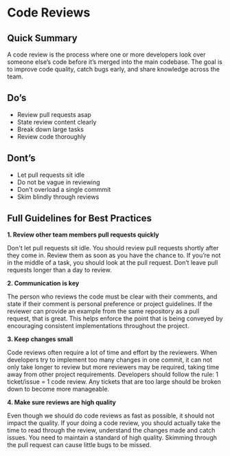 # Code Reviews

## Quick Summary

A code review is the process where one or more developers look over someone else’s code before it’s merged into the main codebase. The goal is to improve code quality, catch bugs early, and share knowledge across the team.

## Do’s
- Review pull requests asap 
- State review content clearly
- Break down large tasks
- Review code thoroughly

## Dont’s
- Let pull requests sit idle
- Do not be vague in reviewing
- Don't overload a single commmit
- Skim blindly through reviews

## Full Guidelines for Best Practices

**1. Review other team members pull requests quickly**

Don't let pull requests sit idle. You should review pull requests shortly after they come in. Review them as soon as you have the chance to. If you’re not in the middle of a task, you should look at the pull request. Don’t leave pull requests longer than a day to review. 

**2. Communication is key**

The person who reviews the code must be clear with their comments, and state if their comment is personal preference or project guidelines. If the reviewer can provide an example from the same repository as a pull request, that is great. This helps enforce the point that is being conveyed by encouraging consistent implementations throughout the project.

**3. Keep changes small**

Code reviews often require a lot of time and effort by the reviewers. When developers try to implement too many changes in one commit, it can not only take longer to review but more reviewers may be required, taking time away from other project requirements. Developers should follow the rule: 1 ticket/issue = 1 code review. Any tickets that are too large should be broken down to become more manageable.

**4. Make sure reviews are high quality**

Even though we should do code reviews as fast as possible, it should not impact the quality. If your doing a code review, you should actually take the time to read through the review, understand the changes made and catch issues. You need to maintain a standard of high quality. Skimming through the pull request can cause little bugs to be missed.



